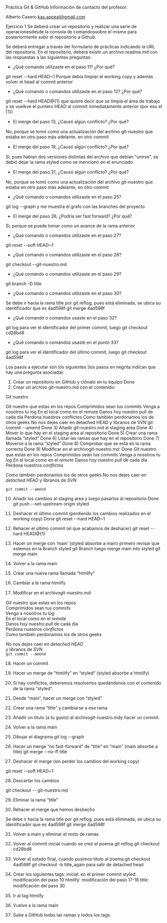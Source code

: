 Práctica Git & GitHub
Información de contacto del profesor:

Alberto Casero kas.appeal@gmail.com

Ejercicio 1
Se deberá crear un repositorio y realizar una serie de operacionesdesde la consola de comandossobre el mismo para posteriormente subir el repositorio a Github.

Se deberá entregar a través del formulario de prácticas indicando la URL del repositorio. En el repositorio, deberá existir un archivo readme.md con las respuestas a las siguientes preguntas:

-	¿Qué comando utilizaste en el paso 11? ¿Por qué?

git reset --hard HEAD~1
Porque debía limpiar el working copy y además volver el head al commit anterior

-	¿Qué comando o comandos utilizaste en el paso 12? ¿Por qué?

git reset --hard HEAD@{1} que quiere decir que se limpia el área de trabajo y se vuelkve el puntero HEAD al commit inmediatamente anterior (por eso el {1})

-	El merge del paso 13, ¿Causó algún conﬂicto? ¿Por qué?

No, porque se tomó como una actualización del archivo git-nuestro que estaba en otro paso más adelante, en otro commit


-	El merge del paso 19, ¿Causó algún conﬂicto? ¿Por qué?

Si, pues habian dos versiones distintas del archivo que debían "unirse", se debió dejar la rama styled como se mencionó en el enunciado

-	El merge del paso 21, ¿Causó algún conﬂicto? ¿Por qué?

No, porque se tomó como una actualización del archivo git-nuestro que estaba en otro paso más adelante, en otro commit

-	¿Qué comando o comandos utilizaste en el paso 25?

git log --graph y me muestra el grafo con las branches del proyecto

-	El merge del paso 26, ¿Podría ser fast forward? ¿Por qué?

Si, porque se puede tomar como un avance de la rama anterior

-	¿Qué comando o comandos utilizaste en el paso 27?

git reset --soft HEAD~1

-	¿Qué comando o comandos utilizaste en el paso 28?

git checkout --git-nuestro.md

-	¿Qué comando o comandos utilizaste en el paso 29?

git branch -D title

-	¿Qué comando o comandos utilizaste en el paso 30?

Se debe ir hacia la rama title por git reflog, pues está eliminada, se ubica su identificador que es 4ad598f
git merge 4ad598f

-	¿Qué comando o comandos usaste en el paso 32?

git log para ver el identificador del primer commit, luego git checkout cd28bd8

-	¿Qué comando o comandos usaste en el punto 33?

git log para ver el identificador del último commit, luego git checkout 4ad598f

Los pasos a ejecutar son los siguientes (los pasos en negrita indican que hay una pregunta asociada):

1)	Crear un repositorio en GitHub y clónalo en tu equipo
Done
2)	Crear un archivo git-nuestro.md con el contenido:

Git nuestro

Git nuestro que estas en los repos Comprimidos sean tus commits Venga a nosotros tu log
En el local como en el remote Danos hoy nuestro pull de cada día Perdona nuestros conflictos
Como también perdonamos los de otros geeks No nos dejes caer en detached HEAD
y líbranos de SVN git commit --amend
Done
3)	Añadir git-nuestro.md al staging area
Done
4)	Mover lo que hay en el staging area al repositorio
Done
5)	Crear una rama llamada “styled”
Done
6)	Listar las ramas que hay en el repositorio
Done
7)	Moverse a la rama “styled”
Done
8)	Comprobar que se está en la rama correcta
Done
9)	Modiﬁcar en el archivogit-nuestro.md:
Done
*Git* nuestro que estás en los repos Comprimidos sean tus *commits* Venga a nosotros tu *log*
En el local como en el *remote* Danos hoy nuestro *pull* de cada día Perdona nuestros *conflictos*
 
Como también perdonamos los de otros geeks No nos dejes caer en *detached HEAD*
y líbranos de *SVN*

`git commit --amend`

10)	Añadir los cambios al staging area y luego pasarlos al repositorio
Done
git push --set-upstream origin styled
11)	Deshacer el último commit (perdiendo los cambios realizados en el working copy)
Done
git reset --hard HEAD~1

12)	Rehacer el último commit (el que acabamos de deshacer)
git reset --hard HEAD@{1}
13)	Hacer un merge con ‘main’ (styled absorbe a main)
primero revisar que estemos en la Branch styled
git Branch
luego merge main into styled
git merge main
14)	Volver a la rama main

15)	Crear una nueva rama llamada “htmlify”

16)	Cambiar a la rama htmlify

17)	Modiﬁcar en el archivogit-nuestro.md:

<p><em>Git</em> nuestro que estas en los repos<br /> Comprimidos sean tus <em>commits</em><br /> Venga a nosotros tu <em>log</em><br />
En el local como en el <em>remote</em><br /> Danos hoy nuestro <em>pull</em> de cada día<br /> Perdona nuestros <em>conflictos</em><br />
Como también perdonamos los de otros geeks<br />

No nos dejes caer en <em>detached HEAD</em><br /> y líbranos de <em>SVN</em><br />
<code>git commit --amend</code></p>

18)	Hacer un commit

19)	Hacer un merge de “htmlify” en “styled” (styled absorbe a htmlify)

20)	Si hay conﬂictos, deberemos resolverlos quedándonos con el contenido de la rama “styled”.

21)	Desde “main”, hacer un merge con “styled”

22)	Crear una rama “title” y cambiarse a esa rama

23)	Añadir un título (a tu gusto) al archivogit-nuestro.mdy hacer un commit.
 
24)	Volver a la rama main 

25) Dibujar el diagrama
git log --graph
26)	Hacer un merge “no fast-forward” de “title” en “main” (main absorbe a title)
git merge --no-ff title
27)	Deshacer el merge (sin perder los cambios del working copy)

git reset --soft HEAD~1

28)	Descartar los cambios

git checkout -- git-nuestro.md

29)	Eliminar la rama “title”

30)	Rehacer el merge que hemos deshecho

Se debe ir hacia la rama title por git reflog, pues está eliminada, se ubica su identificador que es 4ad598f
git merge 4ad598f

31)	Volver a main y eliminar el resto de ramas 


32) Volver al commit inicial cuando se creó el poema
git reflog
git checkout cd28bd8
33)	Volver al estado ﬁnal, cuando pusimos título al poema
git checkout 4ad598f
git checkout -b title_again para salir de detached head

34)	Crear los siguientes tags: 
inicial: en el primer commit
styled: modiﬁcación del paso 10 
htmlify: modiﬁcación del paso 17-18 
title: modiﬁcación del paso 30

35)	Ir al tag htmlify

36)	Vuelve a la rama main

37)	Sube a GitHub todas las ramas y todos los tags
